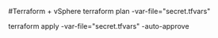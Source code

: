 #Terraform + vSphere
terraform plan -var-file="secret.tfvars"

terraform apply -var-file="secret.tfvars" -auto-approve 